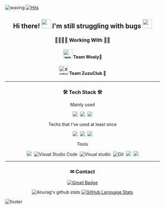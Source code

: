 
![waving](https://capsule-render.vercel.app/api?type=waving&height=200&text=SoyeonPark&fontColor=ffffff&fontAlign=70&fontAlignY=40&color=gradient)
[![Hits](https://hits.seeyoufarm.com/api/count/incr/badge.svg?url=https%3A%2F%2Fgithub.com%2Fpaksuua&count_bg=%2379C83D&title_bg=%23555555&icon=&icon_color=%23E7E7E7&title=hits&edge_flat=true)](https://hits.seeyoufarm.com)

<div align=center>


<h2 align="center"> Hi there! <img src="https://raw.githubusercontent.com/MartinHeinz/MartinHeinz/master/wave.gif" width="30px"> I'm still struggling with bugs <img src="https://media.giphy.com/media/WUlplcMpOCEmTGBtBW/giphy.gif" width="30"> </h2>



<h3>👨‍👩‍👧‍👦 Working With 👩‍💻 </h3>
<h4> <img width="30px" alt="wooly_logo" src="https://user-images.githubusercontent.com/43838030/114301612-9b230180-9b00-11eb-889e-dd7981d2a5ae.png"> Team Wooly💜 </h4>
<h4> <img width="30px" alt="zuzuclub_logo" src="https://user-images.githubusercontent.com/43838030/114815363-01ee3680-9df1-11eb-8154-df01dca81679.png"> Team ZuzuClub 🐆</h4>

---

<h3>🛠 Tech Stack 🛠</h3>
<p> Mainly used </p>
<p>
  <img src="https://img.shields.io/badge/Android-3DDC84?style=flat-square&logo=Android&logoColor=white"/></a>&nbsp 
  <img src="https://img.shields.io/badge/Kotlin-0095D5?style=flat-square&logo=Kotlin&logoColor=white"/></a>&nbsp 
  <img src="https://img.shields.io/badge/Java-007396?style=flat-square&logo=Java&logoColor=white"/></a>
  
<p> Techs that I've used at least once </p>
<p>
  <img src="https://img.shields.io/badge/Python-3766AB?style=flat-square&logo=Python&logoColor=white"/></a>&nbsp 
  <img src="https://img.shields.io/badge/C++-00599C?style=flat-square&logo=C%2B%2B&logoColor=white"/></a>&nbsp 
  <img src="https://img.shields.io/badge/C-A8B9CC?style=flat-square&logo=C&logoColor=white"/>
  

<p> Tools </p>
<p>
  <img src="https://img.shields.io/badge/Android Studio-3DDC84?style=flat-square&logo=Android-Studio&logoColor=white"/>&nbsp 
  <img alt="Visual Studio Code" src="https://img.shields.io/badge/-Visual Studio Code-007ACC?style=flat-square&logo=Visual%20Studio%20Code&logoColor=white" />&nbsp 
  <img alt="Visual studio" src="https://img.shields.io/badge/Visual%20studio%20-5C2D91.svg?&style=flat-square&logo=visual-studio"/>&nbsp 
  <img alt="Git" src="https://img.shields.io/badge/-Git-F05032?style=flat-square&logo=Git&logoColor=white" />&nbsp 
  <img src="https://img.shields.io/badge/Notion-000000?style=flat-square&logo=Notion&logoColor=white"/>&nbsp 
  <img src="https://img.shields.io/badge/Slack-4A154B?style=flat-square&logo=Slack&logoColor=white"/>
<!--   <img src="https://img.shields.io/badge/-Visual%20Studio%20Code-%23007ACC?style=for-the-badge&logo=Visual-Studio-Code" />
  <img alt="Visual Studio Code" src="https://img.shields.io/badge/-Visual%20Studio%20Code-21262d?style=plastic&logo=visual-studio-code&logoColor=007ACC" title="Visual Studio Code" />
 -->

---
  
### ✉ Contact
[![Gmail Badge](https://img.shields.io/badge/Gmail-d14836?style=flat-square&logo=Gmail&logoColor=white&link=mailto:mailto:paksuua@gmail.com)](mailto:paksuua@gmail.com)
  
![Anurag's github stats](https://github-readme-stats.vercel.app/api?username=paksuua&show_icons=true&theme=flag-india&hide_border=true)
[![GitHub Language Stats](https://github-readme-stats.vercel.app/api/top-langs/?username=paksuua&langs_count=8&theme=flag-india&layout=compact&hide_border=true)]()
<!--[![solved.ac tier](http://mazassumnida.wtf/api/generate_badge?boj=paksuua)](https://solved.ac/paksuua)-->
<!--[![willianrod's wakatime stats](https://github-readme-stats.vercel.app/api/wakatime?username=paksuua&theme=flag-india&layout=compact)](https://github.com/anuraghazra/github-readme-stats)-->
</div>

![footer](https://capsule-render.vercel.app/api?type=waving&color=auto&height=100&section=footer)

<!--
**paksuua/paksuua** is a ✨ _special_ ✨ repository because its `README.md` (this file) appears on your GitHub profile.
### Hi there 👋
Here are some ideas to get you started:

- 🔭 I’m currently working on ...
- 🌱 I’m currently learning ...
- 👯 I’m looking to collaborate on ...
- 🤔 I’m looking for help with ...
- 💬 Ask me about ...
- 📫 How to reach me: ...
- 😄 Pronouns: ...
- ⚡ Fun fact: ...
-->
